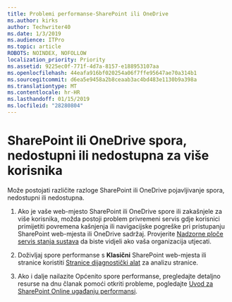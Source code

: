 ```yaml
---
title: Problemi performanse-SharePoint ili OneDrive
ms.author: kirks
author: Techwriter40
ms.date: 1/3/2019
ms.audience: ITPro
ms.topic: article
ROBOTS: NOINDEX, NOFOLLOW
localization_priority: Priority
ms.assetid: 9225ec0f-771f-4d7a-8157-e188953107aa
ms.openlocfilehash: 44eafa916bf020254a06f7ffe95647ae70a314b1
ms.sourcegitcommit: d6ea5e9458a2b8ceaab3ac4bd483e1130b9a398a
ms.translationtype: MT
ms.contentlocale: hr-HR
ms.lasthandoff: 01/15/2019
ms.locfileid: "28280804"
---
```

# <a name="sharepoint-or-onedrive-slow-inaccessible-or-unavailable-for-multiple-users"></a>SharePoint ili OneDrive spora, nedostupni ili nedostupna za više korisnika

Može postojati različite razloge SharePoint ili OneDrive pojavljivanje spora, nedostupni ili nedostupna. 
  
1. Ako je vaše web-mjesto SharePoint ili OneDrive spore ili zakašnjele za više korisnika, možda postoji problem privremeni servis gdje korisnici primijetiti povremena kašnjenja ili navigacijske pogreške pri pristupanju SharePoint web-mjesta ili OneDrive sadržaj. Provjerite [Nadzorne ploče servis stanja sustava](https://admin.microsoft.com/AdminPortal/Home#/servicehealth) da biste vidjeli ako vaša organizacija utjecati. 
  
2. Doživljaj spore performanse s **Klasični** SharePoint web-mjesta ili stranice koristiti [Stranice dijagnostički alat](https://aka.ms/perftool) za analizu stranice. 
  
3. Ako i dalje nailazite Općenito spore performanse, pregledajte detaljno resurse na dnu članak pomoći otkriti probleme, pogledajte [Uvod za SharePoint Online ugađanju performansi](https://go.microsoft.com/fwlink/?linkid=2024334).
  

